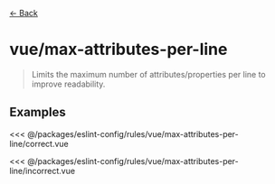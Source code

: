 [&#x2190; Back](./)
# vue/max-attributes-per-line <badge text="error" type="error" vertical="middle"/>

> Limits the maximum number of attributes/properties per line to improve readability.


## Examples

<code-highlight>
 
<div slot="correct">

<<< @/packages/eslint-config/rules/vue/max-attributes-per-line/correct.vue

</div>

 
<div slot="incorrect">

<<< @/packages/eslint-config/rules/vue/max-attributes-per-line/incorrect.vue

</div>

 
</code-highlight>

